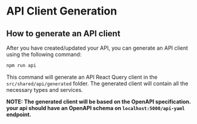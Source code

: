 # API Client Generation

## How to generate an API client

After you have created/updated your API, you can generate an API client using the following command:

```bash
npm run api
```

This command will generate an API React Query client in the `src/shared/api/generated` folder. The generated client will contain all the necessary types and services.

**NOTE: The generated client will be based on the OpenAPI specification. your api should have an OpenAPI schema on `localhost:5000/api-yaml` endpoint.**
